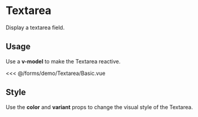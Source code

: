 <script setup>
import Basic from './demo/Textarea/Basic.vue';
import Style from './demo/Textarea/Style.vue';
import Size from './demo/Textarea/Size.vue';
</script>

# Textarea

Display a textarea field.

## Usage

Use a **v-model** to make the Textarea reactive.

<DemoContainer>
  <Basic/>
</DemoContainer>

<<< @/forms/demo/Textarea/Basic.vue

## Style

Use the **color** and **variant** props to change the visual style of the Textarea.

<DemoContainer>
  <Style/>
</DemoContainer>

<<< @/forms/demo/Textarea/Style.vue

Besides all the colors from the **ui.colors object**, you can also use the **white** (default) and **gray** colors with their
pre-defined variants.

## Size

Use the **size** prop to change the size of the Textarea.

<DemoContainer>
  <Size/>
</DemoContainer>

<<< @/forms/demo/Textarea/Size.vue